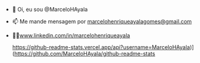 - 👋 Oi, eu sou @MarceloHAyala
- 📫 Me mande mensagem por marcelohenriqueayalagomes@gmail.com
- 🧑‍💼www.linkedin.com/in/marcelohenriqueayala

  https://github-readme-stats.vercel.app/api?username=MarceloHAyala)](https://github.com/MarceloHAyala/github-readme-stats
